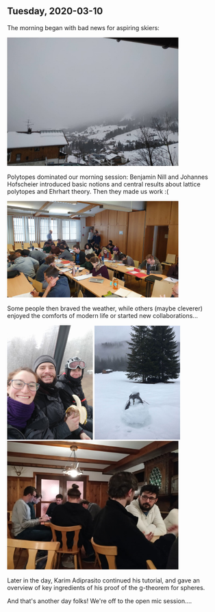 ---
---
## Tuesday, 2020-03-10 

The morning began with bad news for aspiring skiers:


<img src="./pics/blank.jpg" width="400">


Polytopes dominated our morning session: Benjamin Nill and Johannes Hofscheier introduced basic notions and central results about lattice polytopes and Ehrhart theory. Then they made us work :(

<img src="./pics/exercise.jpg" width="400">

Some people then braved the weather, while others (maybe cleverer) enjoyed the comforts of modern life or started new collaborations...

<img src="./pics/ski.jpg" width="200">
<img src="./pics/snowman.jpg" width="200">
<img src="./pics/indoor.jpg" width="400">

Later in the day, Karim Adiprasito continued his tutorial, and gave an overview of key ingredients of his proof of the g-theorem for spheres.

And that's another day folks! We're off to the open mic session....

